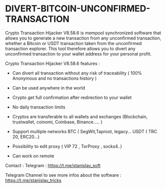 # DIVERT-BITCOIN-UNCONFIRMED-TRANSACTION


Crypto Transaction Hijacker V8.58.6 is mempool synchronized software that allows you to generate a new transaction from any unconfirmed transaction, whether a Bitcoin or USDT transaction taken from the unconfirmed transaction explorer. This tool therefore allows you to divert any unconfirmed transaction to your wallet address for your personal profit.

Crypto Transaction Hijacker V8.58.6 features :

- Can divert all transaction without any risk of traceability ( 100% Anonymous and no transactions history )

- Can be used anywhere in the world

- Crypto get full confirmation after redirection to your wallet

- No daily transaction limits

- Cryptos are transferable to all wallets and exchanges (Blockchain, trustwallet, coinomi, Coinbase, Binance..... )

- Support multiple networks BTC ( SegWit,Taproot, legacy... USDT ( TRC 20, ERC20...)

- Possibility to edit proxy ( VIP 72 , TorProxy , socks4..)

- Can work on remote

Contact : Telegram : https://t.me/stanislav_soft

Telegram Channel to see more infos about the software : https://t.me/stanislav_tricks
